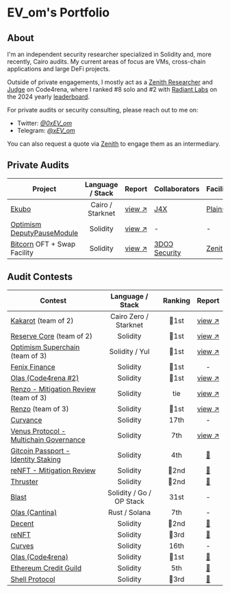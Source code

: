 # EV_om's Portfolio

## About

I'm an independent security researcher specialized in Solidity and, more recently, Cairo audits. My current areas of focus are VMs, cross-chain applications and large DeFi projects.

Outside of private engagements, I mostly act as a [Zenith Researcher](https://code4rena.com/zenith) and [Judge](https://docs.code4rena.com/roles/judges) on Code4rena, where I ranked #8 solo and #2 with [Radiant Labs](https://code4rena.com/@RadiantLabs) on the 2024 yearly [leaderboard](https://code4rena.com/leaderboard?timeframe=2024).

For private audits or security consulting, please reach out to me on:

- Twitter: [*@0xEV_om*](https://twitter.com/0xEV_om) 
- Telegram: [*@xEV_om*](https://t.me/xEV_om)

You can also request a quote via [Zenith](https://www.zenith.security/) to engage them as an intermediary.

## Private Audits

| Project | Language / Stack | Report | Collaborators | Facilitator |
| - | :-: | :-: | - | - |
| [Ekubo](https://ekubo.org/) | Cairo / Starknet | [view ↗](https://315464330-files.gitbook.io/~/files/v0/b/gitbook-x-prod.appspot.com/o/spaces%2FTLfgXtzlwI2fzDVFEifT%2Fuploads%2FpJYdg1jp3g9ut87p5Emq%2Fplainshift%20ekubo.pdf?alt=media&token=1a51726d-1fcc-411a-ae1d-949e90f7e2e0) | [J4X](https://cantina.xyz/u/J4X98) | [Plainshift](https://plainshift.io/) |
| [Optimism DeputyPauseModule](https://github.com/ethereum-optimism/optimism/commit/2f17e6b67c61de5d8073d556272796d201bc740b) | Solidity | [view ↗](https://github.com/ethereum-optimism/optimism/blob/develop/docs/security-reviews/2024_12-DPM-RadiantLabs.pdf) | - | - |
| [Bitcorn](https://x.com/use_corn) OFT + Swap Facility | Solidity | [view ↗](https://github.com/usecorn/audits/blob/main/bitcorn/Zenith-Bitcorn-OFT-Swap-Facility.pdf) | [3DOↃ Security](https://3doc.fr/) | [Zenith](https://www.zenith.security/) |

## Audit Contests

| Contest | Language / Stack | Ranking | Report |
| - | :-: | :-: | :-: |
| [Kakarot](https://code4rena.com/audits/2024-09-kakarot) (team of 2) | Cairo Zero / Starknet | 🥇1st | [view ↗](https://code4rena.com/reports/2024-09-kakarot) |
| [Reserve Core](https://code4rena.com/audits/2024-07-reserve-core) (team of 2) | Solidity | 🥇1st | [view ↗](https://code4rena.com/reports/2024-07-reserve) |
| [Optimism Superchain](https://code4rena.com/audits/2024-07-optimism-superchain) (team of 3) | Solidity / Yul | 🥇1st | [view ↗](https://code4rena.com/reports/2024-07-optimism) |
| [Fenix Finance](https://app.hats.finance/audit-competitions/fenix-0x9d7765a7ebd5b6322a30797a44a5428531970d3d/leaderboard) | Solidity | 🥇1st | - |
| [Olas (Code4rena #2)](https://code4rena.com/audits/2024-05-olas) | Solidity | 🥇1st | [view ↗](https://code4rena.com/reports/2024-05-olas) |
| [Renzo - Mitigation Review](https://code4rena.com/audits/2024-06-renzo-mitigation-review) (team of 3) | Solidity | tie | [view ↗](https://code4rena.com/reports/2024-04-renzo#mitigation-review) |
| [Renzo](https://code4rena.com/audits/2024-04-renzo) (team of 3) | Solidity | 🥇1st | [view ↗](https://code4rena.com/reports/2024-04-renzo) |
| [Curvance](https://cantina.xyz/competitions/ac757733-81a4-43c7-8f49-17c5b135cdff) | Solidity | 17th | - |
| [Venus Protocol - Multichain Governance](https://cantina.xyz/competitions/ddf86a5c-6f63-430f-aadc-d8742b4b1bcf) | Solidity | 7th | [view ↗](https://cantina.xyz/portfolio/a1f77756-21c4-43ae-a210-2ebd014d221f) |
| [Gitcoin Passport - Identity Staking](https://code4rena.com/audits/2024-03-gitcoin-passport-identity-staking-invitational) | Solidity | 4th | [📄](code4rena/2024-03-gitcoin.md) |
| [reNFT - Mitigation Review](https://code4rena.com/audits/2024-02-renft-mitigation-review) | Solidity | 🥈2nd | [📄](code4rena/2024-02-renft-mitigation.md) |
| [Thruster](https://code4rena.com/audits/2024-02-thruster-invitational) | Solidity | 🥈2nd | [📄](code4rena/2024-02-thruster.md) |
| [Blast](https://cantina.xyz/competitions/c90131b4-5c7c-4ebc-a1f3-8002d219bfe0) | Solidity / Go / OP Stack | 31st | - |
| [Olas (Cantina)](https://cantina.xyz/competitions/829164bf-7fba-4b84-a6b8-76652205bd97) | Rust / Solana | 7th | - |
| [Decent](https://code4rena.com/audits/2024-01-decent) | Solidity | 🥈2nd | [📄](code4rena/2024-01-decent.md) |
| [reNFT](https://code4rena.com/audits/2024-01-renft) | Solidity | 🥉3rd | [📄](code4rena/2024-02-renft.md) |
| [Curves](https://code4rena.com/audits/2024-01-curves) | Solidity | 16th | - |
| [Olas (Code4rena)](https://code4rena.com/audits/2023-12-olas) | Solidity | 🥇1st | [📄](code4rena/2023-12-autonolas.md) |
| [Ethereum Credit Guild](https://code4rena.com/audits/2023-12-ethereum-credit-guild) | Solidity | 5th | [📄](code4rena/2023-12-ethereumcreditguild.md) |
| [Shell Protocol](https://code4rena.com/audits/2023-11-shell-protocol) | Solidity | 🥉3rd | [📄](code4rena/2023-11-shellprotocol.md) |
